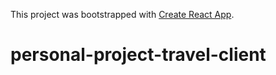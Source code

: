 This project was bootstrapped with [Create React App](https://github.com/facebook/create-react-app).
# personal-project-travel-client
